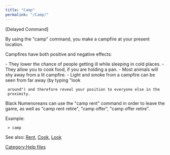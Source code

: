 ```yaml
---
title: "Camp"
permalink: "/Camp/"
---
```


\[Delayed Command\]

By using the "camp" command, you make a campfire at your present
location.

Campfires have both positive and negative effects:

\- They lower the chance of people getting ill while sleeping in cold
places. - They allow you to cook food, if you are holding a pan. - Most
animals will shy away from a lit campfire. - Light and smoke from a
campfire can be seen from far away (by typing "look

` around") and therefore reveal your position to everyone else in the `
` proximity.`

Black Numenoreans can use the "camp rent" command in order to leave the
game, as well as "camp rent retire", "camp offer", "camp offer retire".

Example:

` > camp`

See also: [Rent](Rent "wikilink"), [Cook](Cook "wikilink"),
[Look](Look "wikilink")

[Category:Help files](Category:Help_files "wikilink")